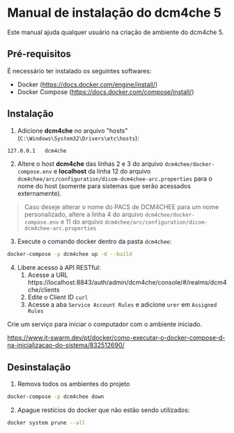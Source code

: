 # Manual de instalação do dcm4che 5

Este manual ajuda qualquer usuário na criação de ambiente do dcm4che 5.

## Pré-requisitos

É necessário ter instalado os seguintes softwares:

- Docker (https://docs.docker.com/engine/install/)
- Docker Compose (https://docs.docker.com/compose/install/)

## Instalação

1. Adicione __dcm4che__ no arquivo "hosts"(`C:\Windows\System32\Drivers\etc\hosts`):

```bash
127.0.0.1	dcm4che
```

2. Altere o host __dcm4che__ das linhas 2 e 3 do arquivo `dcm4chee/docker-compose.env` e __localhost__ da linha 12 do arquivo `dcm4chee/arc/configuration/dicom-dcm4chee-arc.properties` para o nome do host (somente para sistemas que serão acessados externamente).

> Caso deseje alterar o nome do PACS de DCM4CHEE para um nome personalizado, altere a linha 4 do arquivo `dcm4chee/docker-compose.env`  e 11 do arquivo `dcm4chee/arc/configuration/dicom-dcm4chee-arc.properties`

3. Execute o comando docker dentro da pasta `dcm4chee`:

```bash
docker-compose -p dcm4chee up -d --build
```

4. Libere acesso à API RESTful:
    1. Acesse a URL https://localhost:8843/auth/admin/dcm4che/console/#/realms/dcm4che/clients
    2. Edite o Client ID `curl`
    3. Acesse a aba `Service Account Rules` e adicione `urer` em `Assigned Rules`

Crie um serviço para iniciar o computador com o ambiente iniciado.

https://www.it-swarm.dev/pt/docker/como-executar-o-docker-compose-d-na-inicializacao-do-sistema/832512690/

## Desinstalação

1. Remova todos os ambientes do projeto

```bash
docker-compose -p dcm4chee down
```

2. Apague restícios do docker que não estão sendo utilizados:

```bash
docker system prune --all
```
